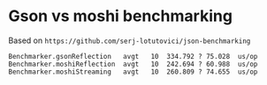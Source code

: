# Gson vs moshi benchmarking

Based on `https://github.com/serj-lotutovici/json-benchmarking`
```
Benchmarker.gsonReflection   avgt   10  334.792 ? 75.028  us/op
Benchmarker.moshiReflection  avgt   10  242.694 ? 60.988  us/op
Benchmarker.moshiStreaming   avgt   10  260.809 ? 74.655  us/op
```
